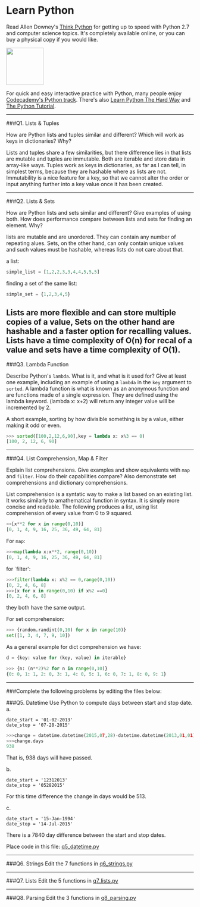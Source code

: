 # Learn Python

Read Allen Downey's [Think Python](http://www.greenteapress.com/thinkpython/) for getting up to speed with Python 2.7 and computer science topics. It's completely available online, or you can buy a physical copy if you would like.

<a href="http://www.greenteapress.com/thinkpython/"><img src="img/think_python.png" style="width: 100px;" target="_blank"></a>

For quick and easy interactive practice with Python, many people enjoy [Codecademy's Python track](http://www.codecademy.com/en/tracks/python). There's also [Learn Python The Hard Way](http://learnpythonthehardway.org/book/) and [The Python Tutorial](https://docs.python.org/2/tutorial/).

---

###Q1. Lists &amp; Tuples

How are Python lists and tuples similar and different? Which will work as keys in dictionaries? Why?

Lists and tuples share a few similarities, but there difference lies in that lists are mutable and tuples are immutable. Both are iterable and store data in array-like ways. Tuples work as keys in dictionaries, as far as I can tell, in simplest terms, because they are hashable where as lists are not. Immutability is a nice feature for a key, so that we cannot alter the order or input anything further into a key value once it has been created.

---

###Q2. Lists &amp; Sets

How are Python lists and sets similar and different? Give examples of using both. How does performance compare between lists and sets for finding an element. Why?

lists are mutable and are unordered. They can contain any number of repeating alues. Sets, on the other hand, can only contain unique values and such values must be hashable, whereas lists do not care about that. 

a list:
```python
simple_list = [1,2,2,3,3,4,4,5,5,5]
```
finding a set of the same list:
```python
simple_set = {1,2,3,4,5}
```
Lists are more flexible and can store multiple copies of a value, Sets on the other hand are hashable and a faster option for recalling values. Lists have a time complexity of O(n) for recal of a value and sets have a time complexity of O(1).
---

###Q3. Lambda Function

Describe Python's `lambda`. What is it, and what is it used for? Give at least one example, including an example of using a `lambda` in the `key` argument to `sorted`.
A lambda function is what is known as an anonymous function and are functions made of a single expression. They are defined using the lambda keyword. (lambda x: x+2) will return any integer value will be incremented by 2. 

A short example, sorting by how divisible something is by a value, either making it odd or even.
```python
>>> sorted([100,2,12,6,90],key = lambda x: x%3 == 0)
[100, 2, 12, 6, 90]
```
---

###Q4. List Comprehension, Map &amp; Filter

Explain list comprehensions. Give examples and show equivalents with `map` and `filter`. How do their capabilities compare? Also demonstrate set comprehensions and dictionary comprehensions.

List comprehension is a syntatic way to make a list based on an existing list. It works similarly to amathematical function in syntax. It is simply more concise and readable.
The following produces a list, using list comprehension of every value from 0 to 9 squared.
```python
>>[x**2 for x in range(0,10)]
[0, 1, 4, 9, 16, 25, 36, 49, 64, 81]
```

For `map`:
```python
>>>map(lambda x:x**2, range(0,10))
[0, 1, 4, 9, 16, 25, 36, 49, 64, 81]
```
for `filter':
```python
>>>filter(lambda x: x%2 == 0,range(0,10))
[0, 2, 4, 6, 8]
>>>[x for x in range(0,10) if x%2 ==0]
[0, 2, 4, 6, 8]
```
they both have the same output.

For set comprehension:
```python
>>> {random.randint(0,10) for x in range(10)}
set([1, 3, 4, 7, 9, 10])

```
As a general example for dict comprehension we have:
```python
d = {key: value for (key, value) in iterable}
```

```python
>>> {n: (n**2)%2 for n in range(0,10)}
{0: 0, 1: 1, 2: 0, 3: 1, 4: 0, 5: 1, 6: 0, 7: 1, 8: 0, 9: 1}
```

---

###Complete the following problems by editing the files below:

###Q5. Datetime
Use Python to compute days between start and stop date.   
a.  

```
date_start = '01-02-2013'    
date_stop = '07-28-2015'
```

```python 
>>>change = datetime.datetime(2015,07,28)-datetime.datetime(2013,01,01)
>>>change.days
938
```
That is, 938 days will have passed.

b.  
```
date_start = '12312013'  
date_stop = '05282015'  
```
For this time difference the change in days would be 513.

c.  
```
date_start = '15-Jan-1994'      
date_stop = '14-Jul-2015'  
```


There is a 7840 day difference between the start and stop dates.

Place code in this file: [q5_datetime.py](python/q5_datetime.py)

---

###Q6. Strings
Edit the 7 functions in [q6_strings.py](python/q6_strings.py)

---

###Q7. Lists
Edit the 5 functions in [q7_lists.py](python/q7_lists.py)

---

###Q8. Parsing
Edit the 3 functions in [q8_parsing.py](python/q8_parsing.py)





